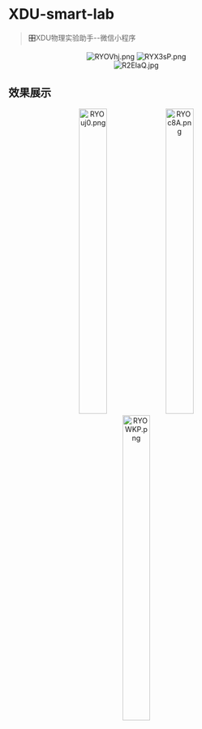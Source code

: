 # XDU-smart-lab
> 🎛️XDU物理实验助手--微信小程序

<div align="center">
  <img src="https://z3.ax1x.com/2021/06/27/RYOVhj.png" alt="RYOVhj.png" border="0" />
  <img src="https://z3.ax1x.com/2021/06/27/RYX3sP.png" alt="RYX3sP.png" border="0" />
</div>

<div align="center">
  <img src="https://z3.ax1x.com/2021/07/03/R2EIaQ.jpg" alt="R2EIaQ.jpg" border="0" />
</div>

## 效果展示

<div align="center">
  <img src="https://z3.ax1x.com/2021/06/27/RYOuj0.png" width = "33%" height = "600" alt="RYOuj0.png" border="0" />
  <img src="https://z3.ax1x.com/2021/06/27/RYOc8A.png" width = "33%" height = "600" alt="RYOc8A.png" border="0" />
  <img src="https://z3.ax1x.com/2021/06/27/RYOWKP.png" width = "33%" height = "600" alt="RYOWKP.png" border="0" />
</div>
